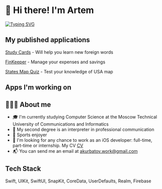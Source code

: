 # 👋 Hi there! I'm Artem
[![Typing SVG](https://readme-typing-svg.herokuapp.com?font=Fira+Code&pause=1000&color=FF6347&background=A2FF2B00&width=435&lines=iOS+Developer)](https://git.io/typing-svg)

## My published applications

<a href="https://apple.co/3sTU9ju" target="_blank">Study Cards</a> - Will help you learn new foreign words

<a href="https://apps.apple.com/ru/app/finkeeper/id1666950211?l=en" target="_blank">FinKeeper</a> - Manage your expenses and savings

<a href="https://apple.co/3Jt3FDO" target="_blank">States Map Quiz</a> - Test your knowledge of USA map

## Apps I'm working on




## 👨🏻‍💻 About me

- 🎓 I'm currently studying Computer Science at the Moscow Technical University of Communications and Informatics
- 📖 My second degree is an interpreter in professional communication
- 🏀 Sports enjoyer
- 📄 I'm looking for any chance to work as an iOS developer: full-time, part-time or internship. My CV <a href="https://drive.google.com/drive/folders/1oSjTlpRR7dtmHmNLnNbSI0HGXOTfE6L9?usp=share_link" target="_blank">CV</a>
- 📬 You can send me an email at akurbatov.work@gmail.com

## Tech Stack

Swift, UIKit, SwiftUI, SnapKit, CoreData, UserDefaults, Realm, Firebase
